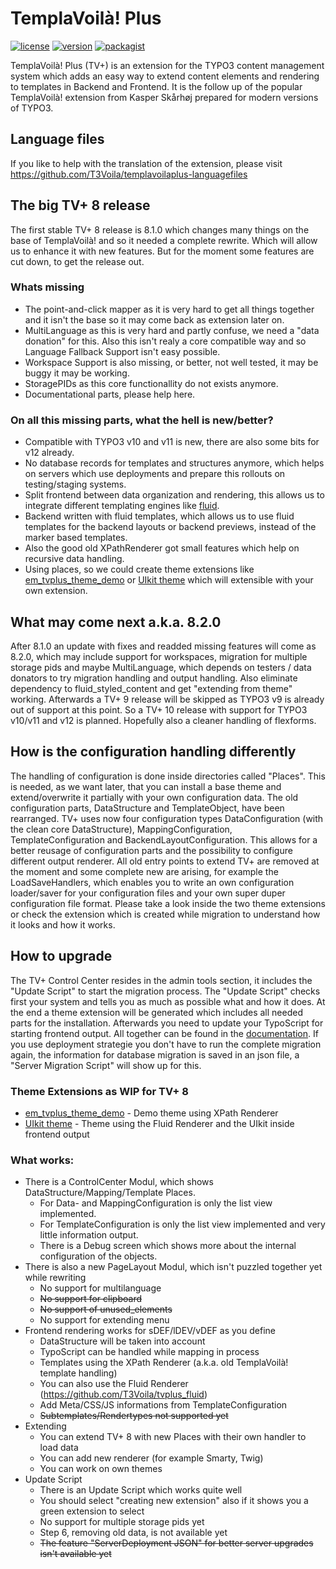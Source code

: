 # TemplaVoilà! Plus

[![license](https://img.shields.io/github/license/T3Voila/templavoilaplus.svg)](https://www.gnu.org/licenses/old-licenses/gpl-2.0-standalone.html)
[![version](https://img.shields.io/badge/TER_version-7.3.6-green.svg)](https://extensions.typo3.org/extension/templavoilaplus)
[![packagist](https://img.shields.io/packagist/v/templavoilaplus/templavoilaplus.svg)](https://packagist.org/packages/templavoilaplus/templavoilaplus)

TemplaVoilà! Plus (TV+) is an extension for the TYPO3 content management system which adds an easy way to extend content elements and rendering to templates in Backend and Frontend.
It is the follow up of the popular TemplaVoilà! extension from Kasper Skårhøj prepared for modern versions of TYPO3.

## Language files

If you like to help with the translation of the extension, please visit https://github.com/T3Voila/templavoilaplus-languagefiles

## The big TV+ 8 release

The first stable TV+ 8 release is 8.1.0 which changes many things on the base of TemplaVoilà! and so it needed a complete rewrite. Which will allow us to enhance it with new features. But for the moment some features are cut down, to get the release out.

### Whats missing

* The point-and-click mapper as it is very hard to get all things together and it isn't the base so it may come back as extension later on.
* MultiLanguage as this is very hard and partly confuse, we need a "data donation" for this. Also this isn't realy a core compatible way and so Language Fallback Support isn't easy possible.
* Workspace Support is also missing, or better, not well tested, it may be buggy it may be working.
* StoragePIDs as this core functionallity do not exists anymore.
* Documentational parts, please help here.

### On all this missing parts, what the hell is new/better?

* Compatible with TYPO3 v10 and v11 is new, there are also some bits for v12 already.
* No database records for templates and structures anymore, which helps on servers which use deployments and prepare this rollouts on testing/staging systems.
* Split frontend between data organization and rendering, this allows us to integrate different templating engines like [fluid](https://github.com/T3Voila/tvplus_fluid).
* Backend written with fluid templates, which allows us to use fluid templates for the backend layouts or backend previews, instead of the marker based templates.
* Also the good old XPathRenderer got small features which help on recursive data handling.
* Using places, so we could create theme extensions like [em_tvplus_theme_demo](https://github.com/extrameile/em_tvplus_theme_demo/) or [UIkit theme](https://github.com/T3Voila/t3voila_uikit) which will extensible with your own extension.

## What may come next a.k.a. 8.2.0

After 8.1.0 an update with fixes and readded missing features will come as 8.2.0, which may include support for workspaces, migration for multiple storage pids and maybe MultiLanguage, which depends on testers / data donators to try migration handling and output handling. Also eliminate dependency to fluid_styled_content and get "extending from theme" working.
Afterwards a TV+ 9 release will be skipped as TYPO3 v9 is already out of support at this point. So a TV+ 10 release with support for TYPO3 v10/v11 and v12 is planned. Hopefully also a cleaner handling of flexforms.

## How is the configuration handling differently

The handling of configuration is done inside directories called "Places". This is needed, as we want later, that you can install a base theme and extend/overwrite it partially with your own configuration data.
The old configuration parts, DataStructure and TemplateObject, have been rearranged. TV+ uses now four configuration types DataConfiguration (with the clean core DataStructure), MappingConfiguration, TemplateConfiguration and BackendLayoutConfiguration. This allows for a better reusage of configuration parts and the possibility to configure different output renderer.
All old entry points to extend TV+ are removed at the moment and some complete new are arising, for example the LoadSaveHandlers, which enables you to write an own configuration loader/saver for your configuration files and your own super duper configuration file format.
Please take a look inside the two theme extensions or check the extension which is created while migration to understand how it looks and how it works.

## How to upgrade

The TV+ Control Center resides in the admin tools section, it includes the "Update Script" to start the migration process. The "Update Script" checks first your system and tells you as much as possible what and how it does. At the end a theme extension will be generated which includes all needed parts for the installation.
Afterwards you need to update your TypoScript for starting frontend output. All together can be found in the [documentation](https://docs.typo3.org/p/templavoilaplus/templavoilaplus/8.0/en-us/Migration/Index.html).
If you use deployment strategie you don't have to run the complete migration again, the information for database migration is saved in an json file, a "Server Migration Script" will show up for this.


### Theme Extensions as WIP for TV+ 8
* [em_tvplus_theme_demo](https://github.com/extrameile/em_tvplus_theme_demo/) - Demo theme using XPath Renderer
* [UIkit theme](https://github.com/T3Voila/t3voila_uikit) - Theme using the Fluid Renderer and the UIkit inside frontend output

### What works:

* There is a ControlCenter Modul, which shows DataStructure/Mapping/Template Places.
    * For Data- and MappingConfiguration is only the list view implemented.
    * For TemplateConfiguration is only the list view implemented and very little information output.
    * There is a Debug screen which shows more about the internal configuration of the objects.
* There is also a new PageLayout Modul, which isn't puzzled together yet while rewriting
    * No support for multilanguage
    * ~~No support for clipboard~~
    * ~~No support of unused_elements~~
    * No support for extending menu
* Frontend rendering works for sDEF/lDEV/vDEF as you define
    * DataStructure will be taken into account
    * TypoScript can be handled while mapping in process
    * Templates using the XPath Renderer (a.k.a. old TemplaVoilà! template handling)
    * You can also use the Fluid Renderer (https://github.com/T3Voila/tvplus_fluid)
    * Add Meta/CSS/JS informations from TemplateConfiguration
    * ~~Subtemplates/Rendertypes not supported yet~~
* Extending
    * You can extend TV+ 8 with new Places with their own handler to load data
    * You can add new renderer (for example Smarty, Twig)
    * You can work on own themes
* Update Script
    * There is an Update Script which works quite well
    * You should select "creating new extension" also if it shows you a green extension to select
    * No support for multiple storage pids yet
    * Step 6, removing old data, is not available yet
    * ~~The feature "ServerDeployment JSON" for better server upgrades isn't available yet~~
